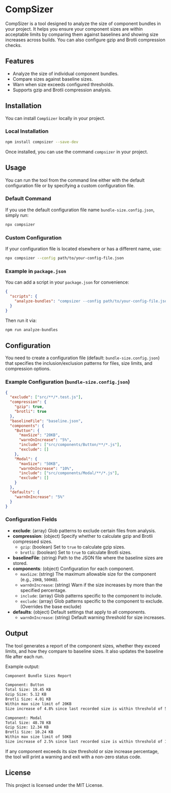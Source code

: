 
# CompSizer

CompSizer is a tool designed to analyze the size of component bundles in your project. It helps you ensure your component sizes are within acceptable limits by comparing them against baselines and showing size increases across builds. You can also configure gzip and Brotli compression checks.

## Features
- Analyze the size of individual component bundles.
- Compare sizes against baseline sizes.
- Warn when size exceeds configured thresholds.
- Supports gzip and Brotli compression analysis.

## Installation

You can install `CompSizer` locally in your project.

### Local Installation

```bash
npm install compsizer --save-dev
```

Once installed, you can use the command `compsizer` in your project.

## Usage

You can run the tool from the command line either with the default configuration file or by specifying a custom configuration file.

### Default Command

If you use the default configuration file name `bundle-size.config.json`, simply run:

```bash
npx compsizer
```

### Custom Configuration

If your configuration file is located elsewhere or has a different name, use:

```bash
npx compsizer --config path/to/your-config-file.json
```

### Example in `package.json`

You can add a script in your `package.json` for convenience:

```json
{
  "scripts": {
    "analyze-bundles": "compsizer --config path/to/your-config-file.json"
  }
}
```

Then run it via:

```bash
npm run analyze-bundles
```

## Configuration

You need to create a configuration file (default: `bundle-size.config.json`) that specifies the inclusion/exclusion patterns for files, size limits, and compression options.

### Example Configuration (`bundle-size.config.json`)

```json
{
  "exclude": ["src/**/*.test.js"],
  "compression": {
    "gzip": true,
    "brotli": true
  },
  "baselineFile": "baseline.json",
  "components": {
    "Button": {
      "maxSize": "20KB",
      "warnOnIncrease": "5%",
      "include": ["src/components/Button/**/*.js"],
      "exclude": []
    },
    "Modal": {
      "maxSize": "50KB",
      "warnOnIncrease": "10%",
      "include": ["src/components/Modal/**/*.js"],
      "exclude": []
    }
  },
  "defaults": {
    "warnOnIncrease": "5%"
  }
}
```

### Configuration Fields

- **exclude**: (array) Glob patterns to exclude certain files from analysis.
- **compression**: (object) Specify whether to calculate gzip and Brotli compressed sizes.
  - `gzip`: (boolean) Set to `true` to calculate gzip sizes.
  - `brotli`: (boolean) Set to `true` to calculate Brotli sizes.
- **baselineFile**: (string) Path to the JSON file where the baseline sizes are stored.
- **components**: (object) Configuration for each component.
  - `maxSize`: (string) The maximum allowable size for the component (e.g., `20KB`, `500KB`).
  - `warnOnIncrease`: (string) Warn if the size increases by more than the specified percentage.
  - `include`: (array) Glob patterns specific to the component to include.
  - `exclude`: (array) Glob patterns specific to the component to exclude. (Overrides the base exclude)
- **defaults**: (object) Default settings that apply to all components.
  - `warnOnIncrease`: (string) Default warning threshold for size increases.

## Output

The tool generates a report of the component sizes, whether they exceed limits, and how they compare to baseline sizes. It also updates the baseline file after each run.

Example output:

```bash
Component Bundle Sizes Report

Component: Button
Total Size: 19.45 KB
Gzip Size: 5.12 KB
Brotli Size: 4.01 KB
Within max size limit of 20KB
Size increase of 4.8% since last recorded size is within threshold of 5%

Component: Modal
Total Size: 48.78 KB
Gzip Size: 12.34 KB
Brotli Size: 10.24 KB
Within max size limit of 50KB
Size increase of 2.5% since last recorded size is within threshold of 10%
```

If any component exceeds its size threshold or size increase percentage, the tool will print a warning and exit with a non-zero status code.

## License

This project is licensed under the MIT License.
